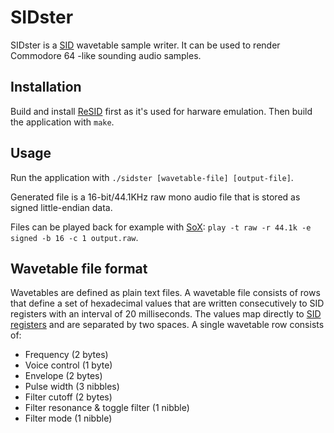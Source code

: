 # SIDster

SIDster is a [SID](https://en.wikipedia.org/wiki/MOS_Technology_SID) wavetable sample writer. It can be used to render Commodore 64 -like sounding audio samples.

## Installation

Build and install [ReSID](http://www.zimmers.net/anonftp/pub/cbm/crossplatform/emulators/resid/index.html) first as it's used for harware emulation. Then build the application with `make`.

## Usage

Run the application with `./sidster [wavetable-file] [output-file]`.

Generated file is a 16-bit/44.1KHz raw mono audio file that is stored as signed little-endian data.

Files can be played back for example with [SoX](http://sox.sourceforge.net/): `play -t raw -r 44.1k -e signed -b 16 -c 1 output.raw`.

## Wavetable file format

Wavetables are defined as plain text files. A wavetable file consists of rows that define a set of hexadecimal values that are written consecutively to SID registers with an interval of 20 milliseconds. The values map directly to [SID registers](http://www.waitingforfriday.com/index.php/Commodore_SID_6581_Datasheet) and are separated by two spaces. A single wavetable row consists of:

* Frequency (2 bytes)
* Voice control (1 byte)
* Envelope (2 bytes)
* Pulse width (3 nibbles)
* Filter cutoff (2 bytes)
* Filter resonance & toggle filter (1 nibble)
* Filter mode (1 nibble)
